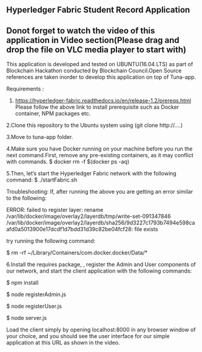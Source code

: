 ## Hyperledger Fabric Student Record Application
## Donot forget to watch the video of this application in Video section(Please drag and drop the file on VLC media player to start with)

 This application is developed and tested on UBUNTU(16.04 LTS) as part of Blockchain Hackathon conducted by Blockchain Council.Open Source references are taken inorder to  develop this application on top of Tuna-app.
 
Requirements :
1. https://hyperledger-fabric.readthedocs.io/en/release-1.2/prereqs.html
Please follow the above link to install prerequisite such as Docker container, NPM packages etc.

2.Clone this repository to the Ubuntu system using (git clone http://....) 

3.Move to tuna-app folder.

4.Make sure you have Docker running on your machine before you run the next command.First, remove any pre-existing containers, as it may conflict with commands.
$ docker rm -f $(docker ps -aq)

5.Then, let’s start the Hyperledger Fabric network with the following command:
$ ./startFabric.sh

Troubleshooting: If, after running the above you are getting an error similar to the following:

ERROR: failed to register layer: rename
/var/lib/docker/image/overlay2/layerdb/tmp/write-set-091347846 /var/lib/docker/image/overlay2/layerdb/sha256/9d3227c1793b7494e598caafd0a5013900e17dcdf1d7bdd31d39c82be04fcf28: file exists

try running the following command:

$ rm -rf ~/Library/Containers/com.docker.docker/Data/*

6.Install the requires package, , register the Admin and User components of our network, and start the client application with the following commands:

$ npm install

$ node registerAdmin.js

$ node registerUser.js

$ node server.js

Load the client simply by opening localhost:8000 in any browser window of your choice, and you should see the user interface for our simple application at this URL as shown in the video.



